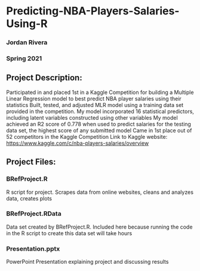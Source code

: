 # Predicting-NBA-Players-Salaries-Using-R
### Jordan Rivera
### Spring 2021

## Project Description:
Participated in and placed 1st in a Kaggle Competition for building a Multiple Linear Regression model to best predict NBA player salaries using their statistics
Built, tested, and adjusted MLR model using a training data set provided in the competition. My model incorporated 16 statistical predictors, including latent variables constructed using other variables
My model achieved an R2 score of 0.778 when used to predict salaries for the testing data set, the highest score of any submitted model
Came in 1st place out of 52 competitors in the Kaggle Competition
Link to Kaggle website: https://www.kaggle.com/c/nba-players-salaries/overview


## Project Files:
### BRefProject.R
R script for project. Scrapes data from online websites, cleans and analyzes data, creates plots
### BRefProject.RData
Data set created by BRefProject.R. Included here because running the code in the R script to create this data set will take hours
### Presentation.pptx
PowerPoint Presentation explaining project and discussing results
